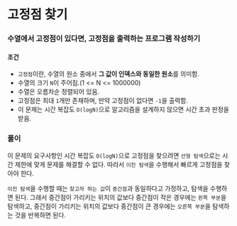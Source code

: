 # 고정점 찾기
### 수열에서 고정점이 있다면, 고정점을 출력하는 프로그램 작성하기
#### 조건
- ```고정점```이란, 수열의 원소 중에서 **그 값이 인덱스와 동일한 원소**를 의미함.
- 수열의 크기 ```N```이 주어짐.(1 <= N <= 1000000)
- 수열은 오름차순 정렬되어 있음.
- 고정점은 최대 ```1```개만 존재하며, 만약 고정점이 없다면 ```-1```을 출력함.
- 이 문제는 시간 복잡도 ```O(logN)```으로 알고리즘을 설계하지 않으면 시간 초과 판정을 받음.
### 풀이  
이 문제의 요구사항인 시간 복잡도 ```O(logN)```으로 고정점을 찾으려면 ```선형 탐색```으로는 시간 제한에 맞게 문제를 해결할 수 없다. 따라서 ```이진 탐색```을 수행해서 빠르게 고정점을 찾아야 한다.  

```이진 탐색```을 수행할 때는 ```찾고자 하는 값```이 ```중간점```과 동일하다고 가정하고, 탐색을 수행하면 된다. 그래서 중간점이 가리키는 위치의 값보다 중간점이 작은 경우에는 ```왼쪽 부분```을 탐색하고, 중간점이 가리키는 위치의 값보다 중간점이 큰 경우에는 ```오른쪽 부분```을 탐색하는 것을 반복하면 된다.

